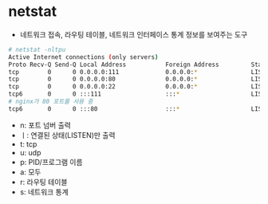 # netstat

- 네트워크 접속, 라우팅 테이블, 네트워크 인터페이스 통계 정보를 보여주는 도구

```sh
# netstat -nltpu
Active Internet connections (only servers)
Proto Recv-Q Send-Q Local Address           Foreign Address         State       PID/Program name
tcp        0      0 0.0.0.0:111             0.0.0.0:*               LISTEN      1/systemd
tcp        0      0 0.0.0.0:80              0.0.0.0:*               LISTEN      629/nginx: master p
tcp        0      0 0.0.0.0:22              0.0.0.0:*               LISTEN      606/sshd
tcp6       0      0 :::111                  :::*                    LISTEN      1/systemd
# nginx가 80 포트를 사용 중
tcp6       0      0 :::80                   :::*                    LISTEN   
```

- n: 포트 넘버 출력
- ㅣ: 연결된 상태(LISTEN)만 출력
- t: tcp
- u: udp
- p: PID/프로그램 이름
- a: 모두
- r: 라우팅 테이블
- s: 네트워크 통계












